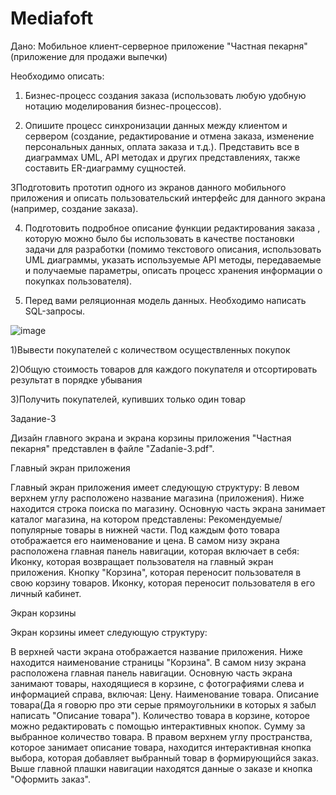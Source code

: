 # Mediafoft
Дано:
Мобильное клиент-серверное приложение "Частная пекарня" (приложение для продажи выпечки)

Необходимо описать:

1. Бизнес-процесс создания заказа (использовать любую удобную нотацию моделирования бизнес-процессов).

2. Опишите процесс синхронизации данных между клиентом и сервером
(создание, редактирование и отмена заказа, изменение персональных данных, оплата заказа и т.д.). Представить все в диаграммах UML, API методах и других представлениях, также составить ER-диаграмму сущностей.

3Подготовить прототип одного из экранов данного мобильного приложения и описать пользовательский интерфейс для данного экрана (например, создание заказа).

4. Подготовить подробное описание функции редактирования заказа , которую можно было бы использовать в качестве постановки задачи для разработки (помимо текстового описания, использовать UML диаграммы, указать используемые API методы, передаваемые и получаемые параметры, описать процесс хранения информации о покупках пользователя).

5. Перед вами реляционная модель данных. Необходимо написать SQL-запросы.


![image](https://github.com/user-attachments/assets/e8187f7d-b9fa-459b-b0c6-64a6f15386cc)


	
1)Вывести покупателей с количеством осуществленных покупок

2)Общую стоимость товаров для каждого покупателя и отсортировать результат в порядке убывания

3)Получить покупателей, купивших только один товар




3адание-3

Дизайн главного экрана и экрана корзины приложения "Частная пекарня" представлен в файле "Zadanie-3.pdf".

Главный экран приложения

Главный экран приложения имеет следующую структуру:
В левом верхнем углу расположено название магазина (приложения).
Ниже находится строка поиска по магазину.
Основную часть экрана занимает каталог магазина, на котором представлены:
Рекомендуемые/популярные товары в нижней части.
Под каждым фото товара отображается его наименование и цена.
В самом низу экрана расположена главная панель навигации, которая включает в себя:
Иконку, которая возвращает пользователя на главный экран приложения.
Кнопку "Корзина", которая переносит пользователя в свою корзину товаров.
Иконку, которая переносит пользователя в его личный кабинет.

Экран корзины

Экран корзины имеет следующую структуру:

В верхней части экрана отображается название приложения.
Ниже находится наименование страницы "Корзина".
В самом низу экрана расположена главная панель навигации.
Основную часть экрана занимают товары, находящиеся в корзине, с фотографиями слева и информацией справа, включая:
Цену.
Наименование товара.
Описание товара(Да я говорю про эти серые прямоугольники в которых я забыл написать "Описание товара").
Количество товара в корзине, которое можно редактировать с помощью интерактивных кнопок.
Сумму за выбранное количество товара.
В правом верхнем углу пространства, которое занимает описание товара, находится интерактивная кнопка выбора, которая добавляет выбранный товар в формирующийся заказ.
Выше главной плашки навигации находятся данные о заказе и кнопка "Оформить заказ".
